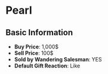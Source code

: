 # Pearl

## Basic Information

- **Buy Price**: 1,000$
- **Sell Price**: 100$
- **Sold by Wandering Salesman**: YES
- **Default Gift Reaction**: Like